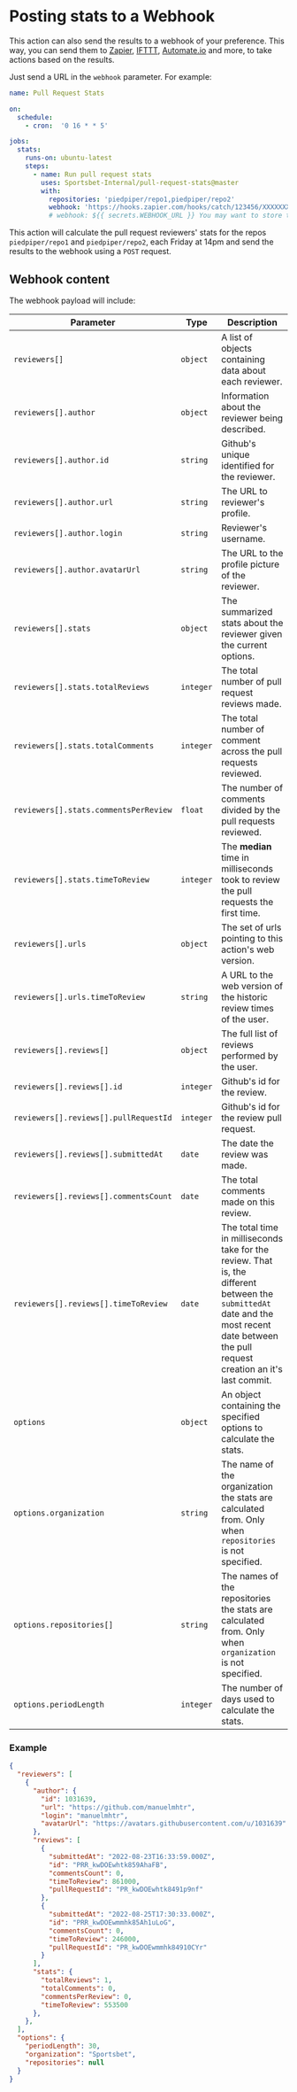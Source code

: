 # Posting stats to a Webhook

This action can also send the results to a webhook of your preference. This way, you can send them to [Zapier](https://zapier.com/), [IFTTT](https://ifttt.com/), [Automate.io](https://automate.io/) and more, to take actions based on the results.

Just send a URL in the `webhook` parameter. For example:

```yml
name: Pull Request Stats

on:
  schedule:
    - cron:  '0 16 * * 5'

jobs:
  stats:
    runs-on: ubuntu-latest
    steps:
      - name: Run pull request stats
        uses: Sportsbet-Internal/pull-request-stats@master
        with:
          repositories: 'piedpiper/repo1,piedpiper/repo2'
          webhook: 'https://hooks.zapier.com/hooks/catch/123456/XXXXXXXX'
          # webhook: ${{ secrets.WEBHOOK_URL }} You may want to store this value as a secret.
```

This action will calculate the pull request reviewers' stats for the repos `piedpiper/repo1` and `piedpiper/repo2`, each Friday at 14pm and send the results to the webhook using a `POST` request.

## Webhook content

The webhook payload will include:

| Parameter | Type | Description |
| --------- | ---- | ----------- |
| `reviewers[]` | `object` | A list of objects containing data about each reviewer. |
| `reviewers[].author` | `object` | Information about the reviewer being described. |
| `reviewers[].author.id` | `string` | Github's unique identified for the reviewer. |
| `reviewers[].author.url` | `string` | The URL to reviewer's profile. |
| `reviewers[].author.login` | `string` | Reviewer's username. |
| `reviewers[].author.avatarUrl` | `string` | The URL to the profile picture of the reviewer. |
| `reviewers[].stats` | `object` | The summarized stats about the reviewer given the current options. |
| `reviewers[].stats.totalReviews` | `integer` | The total number of pull request reviews made. |
| `reviewers[].stats.totalComments` | `integer` | The total number of comment across the pull requests reviewed. |
| `reviewers[].stats.commentsPerReview` | `float` | The number of comments divided by the pull requests reviewed. |
| `reviewers[].stats.timeToReview` | `integer` | The **median** time in milliseconds took to review the pull requests the first time. |
| `reviewers[].urls` | `object` | The set of urls pointing to this action's web version. |
| `reviewers[].urls.timeToReview` | `string` | A URL to the web version of the historic review times of the user. |
| `reviewers[].reviews[]` | `object` | The full list of reviews performed by the user. |
| `reviewers[].reviews[].id` | `integer` | Github's id for the review. |
| `reviewers[].reviews[].pullRequestId` | `integer` | Github's id for the review pull request. |
| `reviewers[].reviews[].submittedAt` | `date` | The date the review was made. |
| `reviewers[].reviews[].commentsCount` | `date` | The total comments made on this review. |
| `reviewers[].reviews[].timeToReview` | `date` | The total time in milliseconds take for the review. That is, the different between the `submittedAt` date and the most recent date between the pull request creation an it's last commit. |
| `options` | `object` | An object containing the specified options to calculate the stats. |
| `options.organization` | `string` | The name of the organization the stats are calculated from. Only when `repositories` is not specified. |
| `options.repositories[]` | `string` | The names of the repositories the stats are calculated from. Only when `organization` is not specified. |
| `options.periodLength` | `integer` | The number of days used to calculate the stats. |

### Example

```json
{
  "reviewers": [
    {
      "author": {
        "id": 1031639,
        "url": "https://github.com/manuelmhtr",
        "login": "manuelmhtr",
        "avatarUrl": "https://avatars.githubusercontent.com/u/1031639"
      },
      "reviews": [
        {
          "submittedAt": "2022-08-23T16:33:59.000Z",
          "id": "PRR_kwDOEwhtk859AhaFB",
          "commentsCount": 0,
          "timeToReview": 861000,
          "pullRequestId": "PR_kwDOEwhtk8491p9nf"
        },
        {
          "submittedAt": "2022-08-25T17:30:33.000Z",
          "id": "PRR_kwDOEwmmhk85Ah1uLoG",
          "commentsCount": 0,
          "timeToReview": 246000,
          "pullRequestId": "PR_kwDOEwmmhk84910CYr"
        }
      ],
      "stats": {
        "totalReviews": 1,
        "totalComments": 0,
        "commentsPerReview": 0,
        "timeToReview": 553500
      },
    },
  ],
  "options": {
    "periodLength": 30,
    "organization": "Sportsbet",
    "repositories": null
  }
}
```

